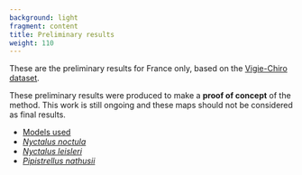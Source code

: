 ```yaml
---
background: light
fragment: content
title: Preliminary results
weight: 110
---
```


These are the preliminary results for France only, based on the [Vigie-Chiro dataset](https://croemer3.wixsite.com/teamchiro/vigie-chiro).

These preliminary results were produced to make a **proof of concept** of the method. This work is still ongoing and these maps should not be considered as final results.


<!--more-->

- [Models used](#models)
- [*Nyctalus noctula*](#nycnoc)
- [*Nyctalus leisleri*](#nyclei)
- [*Pipistrellus nathusii*](#pipnat)


